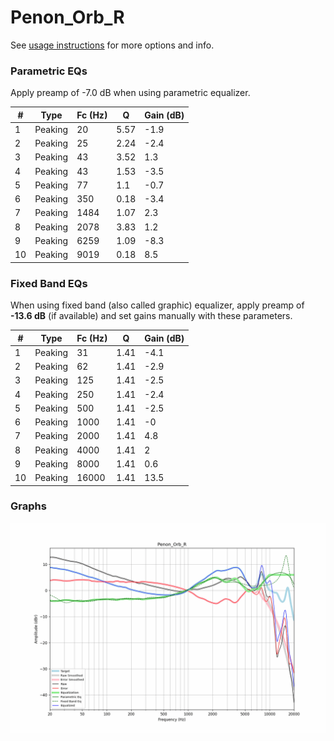 # Penon_Orb_R
See [usage instructions](https://github.com/jaakkopasanen/AutoEq#usage) for more options and info.

### Parametric EQs
Apply preamp of -7.0 dB when using parametric equalizer.

|   # | Type    |   Fc (Hz) |    Q |   Gain (dB) |
|-----|---------|-----------|------|-------------|
|   1 | Peaking |        20 | 5.57 |        -1.9 |
|   2 | Peaking |        25 | 2.24 |        -2.4 |
|   3 | Peaking |        43 | 3.52 |         1.3 |
|   4 | Peaking |        43 | 1.53 |        -3.5 |
|   5 | Peaking |        77 | 1.1  |        -0.7 |
|   6 | Peaking |       350 | 0.18 |        -3.4 |
|   7 | Peaking |      1484 | 1.07 |         2.3 |
|   8 | Peaking |      2078 | 3.83 |         1.2 |
|   9 | Peaking |      6259 | 1.09 |        -8.3 |
|  10 | Peaking |      9019 | 0.18 |         8.5 |

### Fixed Band EQs
When using fixed band (also called graphic) equalizer, apply preamp of **-13.6 dB** (if available) and set gains manually with these parameters.

|   # | Type    |   Fc (Hz) |    Q |   Gain (dB) |
|-----|---------|-----------|------|-------------|
|   1 | Peaking |        31 | 1.41 |        -4.1 |
|   2 | Peaking |        62 | 1.41 |        -2.9 |
|   3 | Peaking |       125 | 1.41 |        -2.5 |
|   4 | Peaking |       250 | 1.41 |        -2.4 |
|   5 | Peaking |       500 | 1.41 |        -2.5 |
|   6 | Peaking |      1000 | 1.41 |        -0   |
|   7 | Peaking |      2000 | 1.41 |         4.8 |
|   8 | Peaking |      4000 | 1.41 |         2   |
|   9 | Peaking |      8000 | 1.41 |         0.6 |
|  10 | Peaking |     16000 | 1.41 |        13.5 |

### Graphs
![](./Penon_Orb_R.png)
